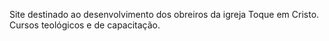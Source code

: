 Site destinado ao desenvolvimento dos obreiros da igreja Toque em Cristo. Cursos teológicos e de capacitação.
